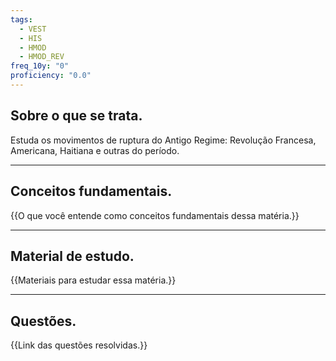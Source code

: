 ```yaml
---
tags:
  - VEST
  - HIS
  - HMOD
  - HMOD_REV
freq_10y: "0"
proficiency: "0.0"
---
```

## Sobre o que se trata.

Estuda os movimentos de ruptura do Antigo Regime: Revolução Francesa, Americana, Haitiana e outras do período.

--- 
## Conceitos fundamentais.

{{O que você entende como conceitos fundamentais dessa matéria.}}

---
## Material de estudo.

{{Materiais para estudar essa matéria.}}

--- 
## Questões.

{{Link das questões resolvidas.}}
